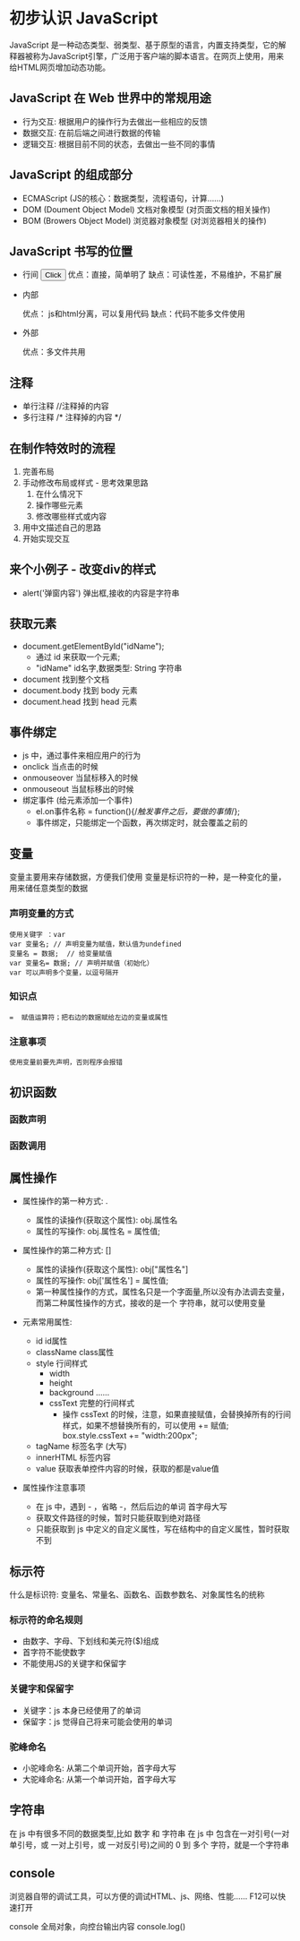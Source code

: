 # 初步认识 JavaScript 
JavaScript 是一种动态类型、弱类型、基于原型的语言，内置支持类型，它的解释器被称为JavaScript引擎，广泛用于客户端的脚本语言。在网页上使用，用来给HTML网页增加动态功能。

## JavaScript 在 Web 世界中的常规用途
- 行为交互: 根据用户的操作行为去做出一些相应的反馈
- 数据交互: 在前后端之间进行数据的传输
- 逻辑交互: 根据目前不同的状态，去做出一些不同的事情

## JavaScript 的组成部分
- ECMAScript (JS的核心：数据类型，流程语句，计算……)
- DOM (Doument Object Model) 文档对象模型 (对页面文档的相关操作) 
- BOM (Browers Object Model) 浏览器对象模型 (对浏览器相关的操作)

## JavaScript 书写的位置
- 行间
    <input type="button" onclick="alert(1);" value="Click" />
    优点：直接，简单明了
 	缺点：可读性差，不易维护，不易扩展

- 内部
    <script>
		alert(1)
	</script>
	优点： js和html分离，可以复用代码
    缺点：代码不能多文件使用

- 外部
    <script src="demo.js"></script>
	优点：多文件共用


## 注释
- 单行注释 //注释掉的内容
- 多行注释 /* 注释掉的内容 */

## 在制作特效时的流程
1. 完善布局
2. 手动修改布局或样式 - 思考效果思路
    1) 在什么情况下
    2) 操作哪些元素
    3) 修改哪些样式或内容
3. 用中文描述自己的思路
4. 开始实现交互 

## 来个小例子 - 改变div的样式
- alert('弹窗内容') 弹出框,接收的内容是字符串


## 获取元素
- document.getElementById("idName"); 
    - 通过 id 来获取一个元素;
    - "idName" id名字,数据类型: String 字符串
- document 找到整个文档
- document.body 找到 body 元素
- document.head 找到 head 元素

## 事件绑定
- js 中，通过事件来相应用户的行为
- onclick 当点击的时候
- onmouseover 当鼠标移入的时候
- onmouseout 当鼠标移出的时候
- 绑定事件 (给元素添加一个事件)
    - el.on事件名称 = function(){/*触发事件之后，要做的事情*/};
    - 事件绑定，只能绑定一个函数，再次绑定时，就会覆盖之前的

## 变量

变量主要用来存储数据，方便我们使用
变量是标识符的一种，是一种变化的量，用来储任意类型的数据

### 声明变量的方式
	使用关键字 ：var
	var 变量名; // 声明变量为赋值，默认值为undefined 
	变量名 = 数据;  // 给变量赋值
	var 变量名= 数据; // 声明并赋值（初始化）
	var 可以声明多个变量，以逗号隔开

### 知识点
	=  赋值运算符；把右边的数据赋给左边的变量或属性

### 注意事项
	使用变量前要先声明，否则程序会报错

## 初识函数

### 函数声明

### 函数调用

## 属性操作
- 属性操作的第一种方式: .
    - 属性的读操作(获取这个属性): obj.属性名
    - 属性的写操作: obj.属性名 = 属性值;
- 属性操作的第二种方式: []
    - 属性的读操作(获取这个属性): obj["属性名"]
    - 属性的写操作: obj['属性名'] = 属性值;
    - 第一种属性操作的方式，属性名只是一个字面量,所以没有办法调去变量，而第二种属性操作的方式，接收的是一个 字符串，就可以使用变量
- 元素常用属性:
    - id  id属性
    - className class属性
    - style 行间样式 
        - width
        - height
        - background
        …… 
        - cssText 完整的行间样式
            - 操作 cssText 的时候，注意，如果直接赋值，会替换掉所有的行间样式，如果不想替换所有的，可以使用 += 赋值;
            box.style.cssText += "width:200px";
    - tagName 标签名字 (大写)    
    - innerHTML 标签内容
    - value 获取表单控件内容的时候，获取的都是value值  

- 属性操作注意事项
    - 在 js 中，遇到 - ，省略 -，然后后边的单词 首字母大写  
    - 获取文件路径的时候，暂时只能获取到绝对路径
    - 只能获取到 js 中定义的自定义属性，写在结构中的自定义属性，暂时获取不到 

## 标示符
什么是标识符: 变量名、常量名、函数名、函数参数名、对象属性名的统称

### 标示符的命名规则
- 由数字、字母、下划线和美元符($)组成
- 首字符不能使数字 
- 不能使用JS的关键字和保留字

### 关键字和保留字
- 关键字：js 本身已经使用了的单词
- 保留字：js 觉得自己将来可能会使用的单词

### 驼峰命名
- 小驼峰命名: 从第二个单词开始，首字母大写
- 大驼峰命名: 从第一个单词开始，首字母大写

## 字符串
在 js 中有很多不同的数据类型,比如 数字 和 字符串
在 js 中 包含在一对引号(一对单引号，或 一对上引号，或 一对反引号)之间的 0 到 多个 字符，就是一个字符串


## console

浏览器自带的调试工具，可以方便的调试HTML、js、网络、性能……
	F12可以快速打开

console
	全局对象，向控台输出内容
	console.log()